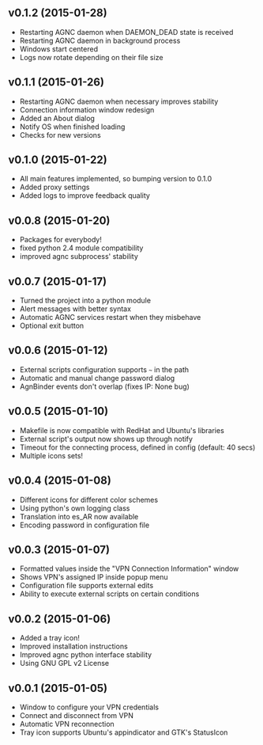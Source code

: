 ## v0.1.2 (2015-01-28)

 * Restarting AGNC daemon when DAEMON_DEAD state is received
 * Restarting AGNC daemon in background process
 * Windows start centered
 * Logs now rotate depending on their file size

## v0.1.1 (2015-01-26)

 * Restarting AGNC daemon when necessary improves stability
 * Connection information window redesign
 * Added an About dialog
 * Notify OS when finished loading
 * Checks for new versions

## v0.1.0 (2015-01-22)

 * All main features implemented, so bumping version to 0.1.0
 * Added proxy settings
 * Added logs to improve feedback quality

## v0.0.8 (2015-01-20)

 * Packages for everybody!
 * fixed python 2.4 module compatibility
 * improved agnc subprocess' stability

## v0.0.7 (2015-01-17)

 * Turned the project into a python module
 * Alert messages with better syntax
 * Automatic AGNC services restart when they misbehave
 * Optional exit button

## v0.0.6 (2015-01-12)

 * External scripts configuration supports `~` in the path
 * Automatic and manual change password dialog
 * AgnBinder events don't overlap (fixes IP: None bug)

## v0.0.5 (2015-01-10)

 * Makefile is now compatible with RedHat and Ubuntu's libraries
 * External script's output now shows up through notify
 * Timeout for the connecting process, defined in config (default: 40 secs)
 * Multiple icons sets!

## v0.0.4 (2015-01-08)

 * Different icons for different color schemes
 * Using python's own logging class
 * Translation into es_AR now available
 * Encoding password in configuration file

## v0.0.3 (2015-01-07)

 * Formatted values inside the "VPN Connection Information" window
 * Shows VPN's assigned IP inside popup menu
 * Configuration file supports external edits
 * Ability to execute external scripts on certain conditions

## v0.0.2 (2015-01-06)

 * Added a tray icon!
 * Improved installation instructions
 * Improved agnc python interface stability
 * Using GNU GPL v2 License

## v0.0.1 (2015-01-05)

 * Window to configure your VPN credentials
 * Connect and disconnect from VPN
 * Automatic VPN reconnection
 * Tray icon supports Ubuntu's appindicator and GTK's StatusIcon

